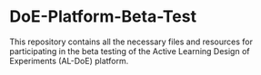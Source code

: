 # DoE-Platform-Beta-Test
This repository contains all the necessary files and resources for participating in the beta testing of the Active Learning Design of Experiments (AL-DoE) platform.
